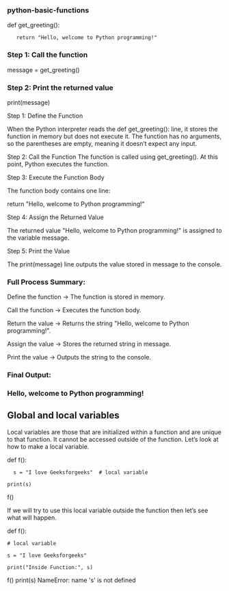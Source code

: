 ### python-basic-functions
def get_greeting():

       return "Hello, welcome to Python programming!"

### Step 1: Call the function
message = get_greeting()

### Step 2: Print the returned value
print(message)

Step 1: Define the Function

When the Python interpreter reads the def get_greeting(): line, it stores the function in memory but does not execute it.
The function has no arguments, so the parentheses are empty, meaning it doesn’t expect any input.

Step 2: Call the Function
The function is called using get_greeting(). At this point, Python executes the function.

Step 3: Execute the Function Body

The function body contains one line:

return "Hello, welcome to Python programming!"

Step 4: Assign the Returned Value

The returned value "Hello, welcome to Python programming!" is assigned to the variable message.

Step 5: Print the Value

The print(message) line outputs the value stored in message to the console.

### Full Process Summary:
Define the function → The function is stored in memory.

Call the function → Executes the function body.

Return the value → Returns the string "Hello, welcome to Python programming!".

Assign the value → Stores the returned string in message.

Print the value → Outputs the string to the console.

### Final Output:
### Hello, welcome to Python programming!
## Global and local variables

Local variables are those that are initialized within a function and are unique to that function. It cannot be accessed outside of the function. Let’s look at how to make a local variable.

def f():
     
      s = "I love Geeksforgeeks"  # local variable
    
    print(s)
f()

If we will try to use this local variable outside the function then let’s see what will happen.

def f():
	
	# local variable
 
	s = "I love Geeksforgeeks"
 
	print("Inside Function:", s)

f()
print(s)
NameError: name 's' is not defined
